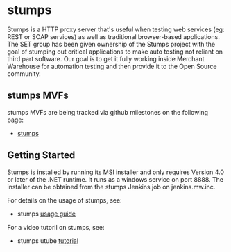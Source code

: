 stumps
======

Stumps is a HTTP proxy server that's useful when testing web services (eg: REST or SOAP services) as well as traditional browser-based applications. The SET group has been given ownership of the Stumps project with the goal of stumping out critical applications to make auto testing not reliant on third part software.  Our goal is to get it fully working inside Merchant Warehouse for automation testing and then provide it to the Open Source community.

stumps MVFs
-----------
stumps MVFs are being tracked via github milestones on the following page:

* [stumps](https://github.com/merchantwarehouse/stumps/wiki/MW-Stumps)

Getting Started
---------------
Stumps is installed by running its MSI installer and only requires Version 4.0 or later of the .NET runtime.  It runs as a windows service on port 8888. The installer can be obtained from the stumps Jenkins job on jenkins.mw.inc.

For details on the usage of stumps, see:
* stumps [usage guide](https://confluence.mw.inc/display/EN/Eng+QA+Tool%3A+Stumps%3A+Usage+Guide)

For a video tutoril on stumps, see:
* stumps utube [tutorial](http://www.youtube.com/watch?v=5dcJQiawKQ4)
